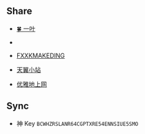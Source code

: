 ## Share

- [🍀 一叶](https://share.dingeral.com/)

- [](https://www.btbtt12.com/)

- [FXXKMAKEDING](https://node4.mkdmirror.workers.dev/)

- [天翼小站](https://yun.hei521.cn/)

- [优雅地上网](/车库/优雅地上网.md)

## Sync

- 神 Key `BCWHZRSLANR64CGPTXRE54ENNSIUE5SMO`
